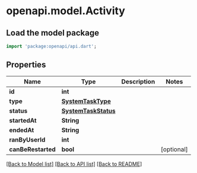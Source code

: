 # openapi.model.Activity

## Load the model package
```dart
import 'package:openapi/api.dart';
```

## Properties
Name | Type | Description | Notes
------------ | ------------- | ------------- | -------------
**id** | **int** |  | 
**type** | [**SystemTaskType**](SystemTaskType.md) |  | 
**status** | [**SystemTaskStatus**](SystemTaskStatus.md) |  | 
**startedAt** | **String** |  | 
**endedAt** | **String** |  | 
**ranByUserId** | **int** |  | 
**canBeRestarted** | **bool** |  | [optional] 

[[Back to Model list]](../README.md#documentation-for-models) [[Back to API list]](../README.md#documentation-for-api-endpoints) [[Back to README]](../README.md)


